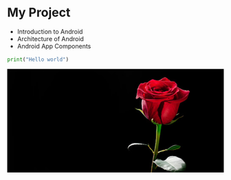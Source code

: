 # My Project

- Introduction to Android
- Architecture of Android
- Android App Components


```python
print("Hello world")
```

<img src="https://raw.githubusercontent.com/vikramkumar99/Document-Files-08-08-2020/master/unnamed.jpg">
